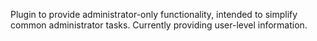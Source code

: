 Plugin to provide administrator-only functionality, intended to simplify common administrator tasks.
Currently providing user-level information.
